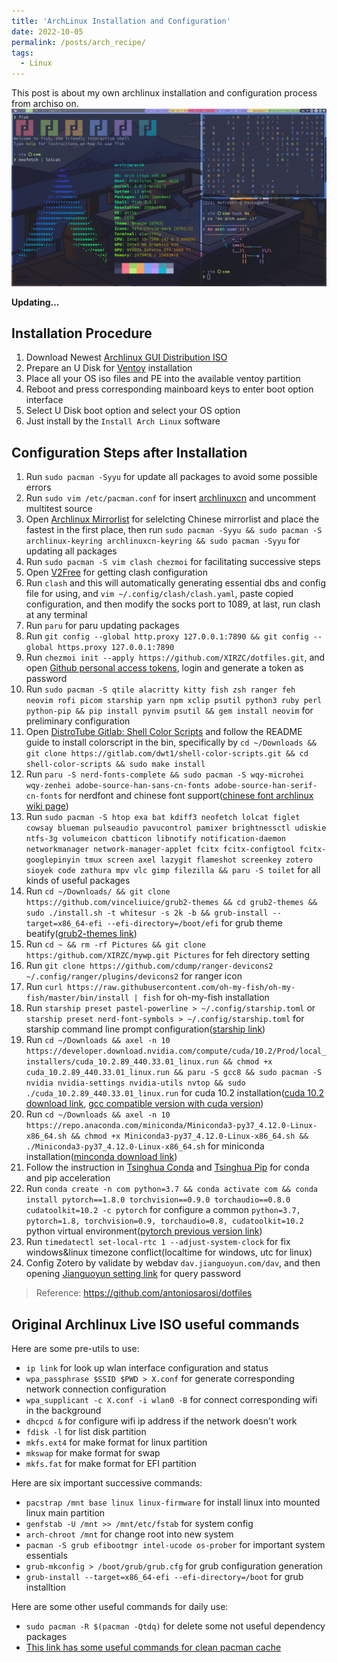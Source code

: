 ```yaml
---
title: 'ArchLinux Installation and Configuration'
date: 2022-10-05
permalink: /posts/arch_recipe/
tags:
  - Linux
---
```


This post is about my own archlinux installation and configuration process from archiso on.
![](../images/banner.png)

**Updating...**

## Installation Procedure

1. Download Newest [Archlinux GUI Distribution ISO](https://archlinuxgui.in/)
2. Prepare an U Disk for [Ventoy](https://www.ventoy.net/cn/index.html) installation
3. Place all your OS iso files and PE into the available ventoy partition
4. Reboot and press corresponding mainboard keys to enter boot option interface
5. Select U Disk boot option and select your OS option
6. Just install by the `Install Arch Linux` software

## Configuration Steps after Installation

1. Run `sudo pacman -Syyu` for update all packages to avoid some possible errors
2. Run `sudo vim /etc/pacman.conf` for insert [archlinuxcn](https://github.com/archlinuxcn/mirrorlist-repo) and uncomment multitest source
3. Open [Archlinux Mirrorlist](https://archlinux.org/mirrorlist/) for selelcting Chinese mirrorlist and place the fastest in the first place, then run `sudo pacman -Syyu && sudo pacman -S archlinux-keyring archlinuxcn-keyring && sudo pacman -Syyu` for updating all packages
4. Run `sudo pacman -S vim clash chezmoi` for facilitating successive steps
5. Open [V2Free](https://w1.v2free.net/) for getting clash configuration
6. Run `clash` and this will automatically generating essential dbs and config file for using, and `vim ~/.config/clash/clash.yaml`, paste copied configuration, and then modify the socks port to 1089, at last, run clash at any terminal
8. Run `paru` for paru updating packages
9. Run `git config --global http.proxy 127.0.0.1:7890 && git config --global https.proxy 127.0.0.1:7890`
10. Run `chezmoi init --apply https://github.com/XIRZC/dotfiles.git`, and open [Github personal access tokens](https://github.com/settings/tokens), login and generate a token as password
11. Run `sudo pacman -S qtile alacritty kitty fish zsh ranger feh neovim rofi picom starship yarn npm xclip psutil python3 ruby perl python-pip && pip install pynvim psutil && gem install neovim` for preliminary configuration
12. Open [DistroTube Gitlab: Shell Color Scripts](https://gitlab.com/dwt1/shell-color-scripts) and follow the README guide to install colorscript in the bin, specifically by `cd ~/Downloads && git clone https://gitlab.com/dwt1/shell-color-scripts.git && cd shell-color-scripts && sudo make install`
13. Run `paru -S nerd-fonts-complete && sudo pacman -S wqy-microhei wqy-zenhei adobe-source-han-sans-cn-fonts adobe-source-han-serif-cn-fonts` for nerdfont and chinese font support([chinese font archlinux wiki page](https://wiki.archlinux.org/title/Localization/Simplified_Chinese))
14. Run `sudo pacman -S htop exa bat kdiff3 neofetch lolcat figlet cowsay blueman pulseaudio pavucontrol pamixer brightnessctl udiskie ntfs-3g volumeicon cbatticon libnotify notification-daemon networkmanager network-manager-applet fcitx fcitx-configtool fcitx-googlepinyin tmux screen axel lazygit flameshot screenkey zotero sioyek code zathura mpv vlc gimp filezilla && paru -S toilet` for all kinds of useful packages
15. Run `cd ~/Downloads/ && git clone https://github.com/vinceliuice/grub2-themes && cd grub2-themes && sudo ./install.sh -t whitesur -s 2k -b && grub-install --target=x86_64-efi --efi-directory=/boot/efi` for grub theme beatify([grub2-themes link](https://github.com/vinceliuice/grub2-themes))
16. Run `cd ~ && rm -rf Pictures && git clone https:/github.com/XIRZC/mywp.git Pictures` for feh directory setting
17. Run `git clone https://github.com/cdump/ranger-devicons2 ~/.config/ranger/plugins/devicons2` for ranger icon
18. Run `curl https://raw.githubusercontent.com/oh-my-fish/oh-my-fish/master/bin/install | fish` for oh-my-fish installation
19. Run `starship preset pastel-powerline > ~/.config/starship.toml` or `starship preset nerd-font-symbols > ~/.config/starship.toml` for starship command line prompt configuration([starship link](https://starship.rs/presets/))
20. Run `cd ~/Downloads && axel -n 10 https://developer.download.nvidia.com/compute/cuda/10.2/Prod/local_installers/cuda_10.2.89_440.33.01_linux.run && chmod +x cuda_10.2.89_440.33.01_linux.run && paru -S gcc8 && sudo pacman -S nvidia nvidia-settings nvidia-utils nvtop && sudo ./cuda_10.2.89_440.33.01_linux.run` for cuda 10.2 installation([cuda 10.2 download link](https://developer.nvidia.com/cuda-10.2-download-archive?target_os=Linux&target_arch=x86_64&target_distro=Ubuntu&target_version=1804&target_type=runfilelocal), [gcc compatible version with cuda version](https://stackoverflow.com/questions/6622454/cuda-incompatible-with-my-gcc-version))
21. Run `cd ~/Downloads && axel -n 10 https://repo.anaconda.com/miniconda/Miniconda3-py37_4.12.0-Linux-x86_64.sh && chmod +x Miniconda3-py37_4.12.0-Linux-x86_64.sh && ./Miniconda3-py37_4.12.0-Linux-x86_64.sh` for miniconda installation([minconda download link](https://conda.io/projects/conda/en/latest/user-guide/install/linux.html))
21. Follow the instruction in [Tsinghua Conda](https://mirrors.tuna.tsinghua.edu.cn/help/anaconda/) and [Tsinghua Pip](https://mirrors.tuna.tsinghua.edu.cn/help/pypi/) for conda and pip acceleration
22. Run `conda create -n com python=3.7 && conda activate com && conda install pytorch==1.8.0 torchvision==0.9.0 torchaudio==0.8.0 cudatoolkit=10.2 -c pytorch` for configure a common `python=3.7, pytorch=1.8, torchvision=0.9, torchaudio=0.8, cudatoolkit=10.2` python virtual environment([pytorch previous version link](https://pytorch.org/get-started/previous-versions/#v180))
23. Run `timedatectl set-local-rtc 1 --adjust-system-clock` for fix windows&linux timezone conflict(localtime for windows, utc for linux)
24. Config Zotero by validate by webdav `dav.jianguoyun.com/dav`, and then opening [Jianguoyun setting link](https://www.jianguoyun.com/d/home#/safety) for query password

> Reference: https://github.com/antoniosarosi/dotfiles

## Original Archlinux Live ISO useful commands

Here are some pre-utils to use:

- `ip link` for look up wlan interface configuration and status
- `wpa_passphrase $SSID $PWD > X.conf` for generate corresponding network connection configuration
- `wpa_supplicant -c X.conf -i wlan0 -B` for connect corresponding wifi in the background
- `dhcpcd &` for configure wifi ip address if the network doesn't work
- `fdisk -l` for list disk partition
- `mkfs.ext4` for make format for linux partition
- `mkswap` for make format for swap
- `mkfs.fat` for make format for EFI partition
 
Here are six important successive commands: 
 
- `pacstrap /mnt base linux linux-firmware` for install linux into mounted linux main partition
- `genfstab -U /mnt >> /mnt/etc/fstab` for system config
- `arch-chroot /mnt` for change root into new system
- `pacman -S grub efibootmgr intel-ucode os-prober` for important system essentials
- `grub-mkconfig > /boot/grub/grub.cfg` for grub configuration generation
- `grub-install --target=x86_64-efi --efi-directory=/boot` for grub installtion
 
Here are some other useful commands for daily use:
- `sudo pacman -R $(pacman -Qtdq)` for delete some not useful dependency packages
- [This link has some useful commands for clean pacman cache](https://zhongguo.eskere.club/%E5%A6%82%E4%BD%95%E6%B8%85%E7%90%86-arch-linux-%E4%B8%AD%E7%9A%84%E5%8C%85%E7%BC%93%E5%AD%98/2021-09-03/)
 